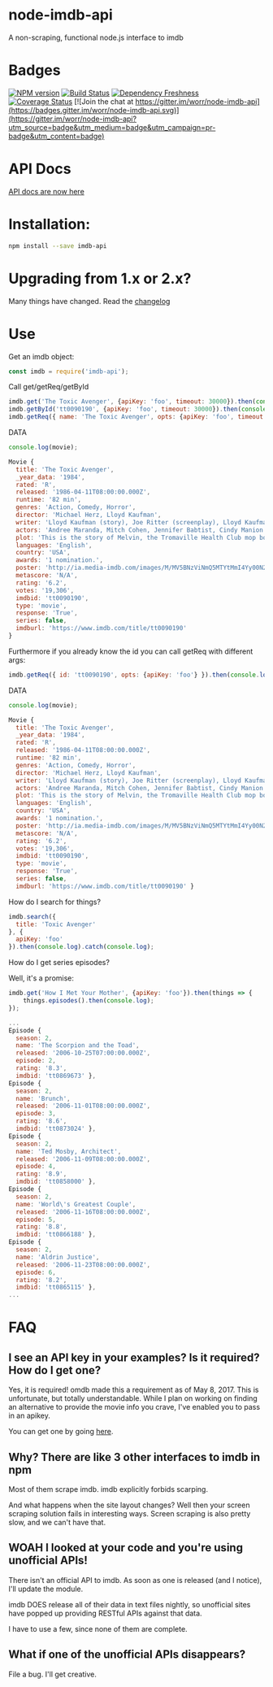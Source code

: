 # node-imdb-api

A non-scraping, functional node.js interface to imdb

# Badges

[![NPM version](https://badge.fury.io/js/imdb-api.svg)](http://badge.fury.io/js/imdb-api) [![Build Status](https://travis-ci.org/worr/node-imdb-api.svg?branch=master)](https://travis-ci.org/worr/node-imdb-api) [![Dependency Freshness](https://david-dm.org/worr/node-imdb-api.svg)](https://david-dm.org/worr/node-imdb-api) [![Coverage Status](https://coveralls.io/repos/github/worr/node-imdb-api/badge.svg?branch=master)](https://coveralls.io/github/worr/node-imdb-api?branch=master) [![Join the chat at https://gitter.im/worr/node-imdb-api](https://badges.gitter.im/worr/node-imdb-api.svg)](https://gitter.im/worr/node-imdb-api?utm_source=badge&utm_medium=badge&utm_campaign=pr-badge&utm_content=badge)

# API Docs

[API docs are now here](https://docs.worrbase.com/node/imdb-api/)

# Installation:
```bash
npm install --save imdb-api
```

# Upgrading from 1.x or 2.x?

Many things have changed. Read the [changelog](CHANGELOG.md)

# Use

Get an imdb object:
```js
const imdb = require('imdb-api');
```
Call get/getReq/getById
```js
imdb.get('The Toxic Avenger', {apiKey: 'foo', timeout: 30000}).then(console.log).catch(console.log);
imdb.getById('tt0090190', {apiKey: 'foo', timeout: 30000}).then(console.log).catch(console.log);
imdb.getReq({ name: 'The Toxic Avenger', opts: {apiKey: 'foo', timeout: 30000} }).then(console.log).catch(console.log);
```
DATA
```js
console.log(movie);

Movie {
  title: 'The Toxic Avenger',
  _year_data: '1984',
  rated: 'R',
  released: '1986-04-11T08:00:00.000Z',
  runtime: '82 min',
  genres: 'Action, Comedy, Horror',
  director: 'Michael Herz, Lloyd Kaufman',
  writer: 'Lloyd Kaufman (story), Joe Ritter (screenplay), Lloyd Kaufman (additional material), Gay Partington Terry (additional material), Stuart Strutin (additional material)',
  actors: 'Andree Maranda, Mitch Cohen, Jennifer Babtist, Cindy Manion',
  plot: 'This is the story of Melvin, the Tromaville Health Club mop boy, who inadvertently and naively trusts the hedonistic, contemptuous and vain health club members, to the point of accidentally ending up in a vat of toxic waste. The devastating results then have a transmogrification effect, his alter ego is released, and the Toxic Avenger is born, to deadly and comical results. The local mop boy is now the local Superhero, the saviour of corruption, thuggish bullies and indifference. Troma classic with good make-up effects and stunts, a pleasant surprise indeed.',
  languages: 'English',
  country: 'USA',
  awards: '1 nomination.',
  poster: 'http://ia.media-imdb.com/images/M/MV5BNzViNmQ5MTYtMmI4Yy00N2Y2LTg4NWUtYWU3MThkMTVjNjk3XkEyXkFqcGdeQXVyMTQxNzMzNDI@._V1_SX300.jpg',
  metascore: 'N/A',
  rating: '6.2',
  votes: '19,306',
  imdbid: 'tt0090190',
  type: 'movie',
  response: 'True',
  series: false,
  imdburl: 'https://www.imdb.com/title/tt0090190'
}
```
Furthermore if you already know the id you can call getReq with different args:
```js
imdb.getReq({ id: 'tt0090190', opts: {apiKey: 'foo'} }).then(console.log)
```
DATA
```js
console.log(movie);

Movie {
  title: 'The Toxic Avenger',
  _year_data: '1984',
  rated: 'R',
  released: '1986-04-11T08:00:00.000Z',
  runtime: '82 min',
  genres: 'Action, Comedy, Horror',
  director: 'Michael Herz, Lloyd Kaufman',
  writer: 'Lloyd Kaufman (story), Joe Ritter (screenplay), Lloyd Kaufman (additional material), Gay Partington Terry (additional material), Stuart Strutin (additional material)',
  actors: 'Andree Maranda, Mitch Cohen, Jennifer Babtist, Cindy Manion',
  plot: 'This is the story of Melvin, the Tromaville Health Club mop boy, who inadvertently and naively trusts the hedonistic, contemptuous and vain health club members, to the point of accidentally ending up in a vat of toxic waste. The devastating results then have a transmogrification effect, his alter ego is released, and the Toxic Avenger is born, to deadly and comical results. The local mop boy is now the local Superhero, the saviour of corruption, thuggish bullies and indifference. Troma classic with good make-up effects and stunts, a pleasant surprise indeed.',
  languages: 'English',
  country: 'USA',
  awards: '1 nomination.',
  poster: 'http://ia.media-imdb.com/images/M/MV5BNzViNmQ5MTYtMmI4Yy00N2Y2LTg4NWUtYWU3MThkMTVjNjk3XkEyXkFqcGdeQXVyMTQxNzMzNDI@._V1_SX300.jpg',
  metascore: 'N/A',
  rating: '6.2',
  votes: '19,306',
  imdbid: 'tt0090190',
  type: 'movie',
  response: 'True',
  series: false,
  imdburl: 'https://www.imdb.com/title/tt0090190' }
```

How do I search for things?

```js
imdb.search({
  title: 'Toxic Avenger'
}, {
  apiKey: 'foo'
}).then(console.log).catch(console.log);
```

How do I get series episodes?

Well, it's a promise:
```js
imdb.get('How I Met Your Mother', {apiKey: 'foo'}).then(things => {
    things.episodes().then(console.log);
});

...
Episode {
  season: 2,
  name: 'The Scorpion and the Toad',
  released: '2006-10-25T07:00:00.000Z',
  episode: 2,
  rating: '8.3',
  imdbid: 'tt0869673' },
Episode {
  season: 2,
  name: 'Brunch',
  released: '2006-11-01T08:00:00.000Z',
  episode: 3,
  rating: '8.6',
  imdbid: 'tt0873024' },
Episode {
  season: 2,
  name: 'Ted Mosby, Architect',
  released: '2006-11-09T08:00:00.000Z',
  episode: 4,
  rating: '8.9',
  imdbid: 'tt0858000' },
Episode {
  season: 2,
  name: 'World\'s Greatest Couple',
  released: '2006-11-16T08:00:00.000Z',
  episode: 5,
  rating: '8.8',
  imdbid: 'tt0866188' },
Episode {
  season: 2,
  name: 'Aldrin Justice',
  released: '2006-11-23T08:00:00.000Z',
  episode: 6,
  rating: '8.2',
  imdbid: 'tt0865115' },
...
```
# FAQ

## I see an API key in your examples? Is it required? How do I get one?

Yes, it is required! omdb made this a requirement as of May 8, 2017. This is unfortunate,
but totally understandable. While I plan on working on finding an alternative to provide
the movie info you crave, I've enabled you to pass in an apikey.

You can get one by going [here](https://www.patreon.com/posts/api-is-going-10743518).

## Why? There are like 3 other interfaces to imdb in npm

Most of them scrape imdb. imdb explicitly forbids scarping.

And what happens when the site layout changes? Well then your screen scraping
solution fails in interesting ways. Screen scraping is also pretty slow,
and we can't have that.

## WOAH I looked at your code and you're using unofficial APIs!

There isn't an official API to imdb. As soon as one is released (and I
notice), I'll update the module.

imdb DOES release all of their data in text files nightly, so unofficial sites
have popped up providing RESTful APIs against that data.

I have to use a few, since none of them are complete.

## What if one of the unofficial APIs disappears?

File a bug. I'll get creative.
